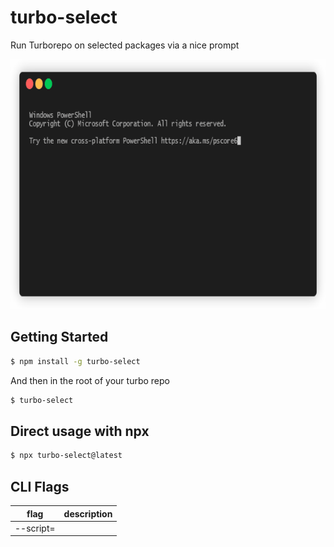 # turbo-select

Run Turborepo on selected packages via a nice prompt

<p align="center"><img height="400" src="/assets/terminal-demo.gif?raw=true"/></p>

## Getting Started

```bash
$ npm install -g turbo-select
```

And then in the root of your turbo repo

```bash
$ turbo-select
```

## Direct usage with npx
```bash
$ npx turbo-select@latest
```


## CLI Flags
| flag                   | description                                                                                         |
|------------------------|-----------------------------------------------------------------------------------------------------|
| --script=<script name> | specify which npm script to run (skips script selection)                                            | 
| --no-deps              | by default turbo-select adds --include-dependencies. this flag will stop turbo-select from using it |


	
